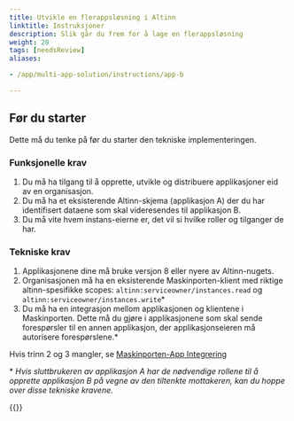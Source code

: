 ```yaml
---
title: Utvikle en flerappsløsning i Altinn
linktitle: Instruksjoner
description: Slik går du frem for å lage en flerappsløsning
weight: 20
tags: [needsReview]
aliases:

- /app/multi-app-solution/instructions/app-b

---
```


## Før du starter

Dette må du tenke på før du starter den tekniske implementeringen.

### Funksjonelle krav

1. Du må ha tilgang til å opprette, utvikle og distribuere applikasjoner eid av en organisasjon.
2. Du må ha et eksisterende Altinn-skjema (applikasjon A) der du har identifisert dataene som skal videresendes til applikasjon B.
3. Du må vite hvem instans-eierne er, det vil si hvilke roller og tilganger de har.

### Tekniske krav

1. Applikasjonene dine må bruke versjon 8 eller nyere av Altinn-nugets.
2. Organisasjonen må ha en eksisterende Maskinporten-klient med riktige altinn-spesifikke
   scopes: `altinn:serviceowner/instances.read` og
   `altinn:serviceowner/instances.write`*
3. Du må ha en integrasjon mellom applikasjonen og klientene i Maskinporten. Dette må du gjøre i applikasjonene
   som skal sende forespørsler til en annen applikasjon, der applikasjonseieren må autorisere forespørslene.*

Hvis trinn 2 og 3 mangler, se
[Maskinporten-App Integrering](/nb/altinn-studio/v8/guides/integration/maskinporten/)

\* _Hvis sluttbrukeren av applikasjon A har de nødvendige rollene til å opprette applikasjon B på vegne av den
tiltenkte mottakeren, kan du hoppe over disse tekniske kravene._

{{<children description="true"/>}}